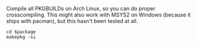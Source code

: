 Compile all PKGBUILDs on Arch Linux, so you can do proper crosscompiling. This might also work with MSYS2 on Windows (because it ships with pacman), but this hasn't been tested at all.
```
cd $package
makepkg -si
```
